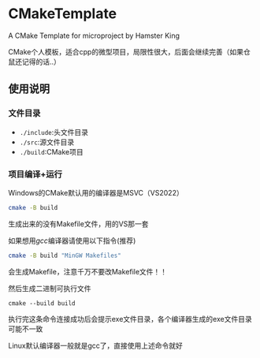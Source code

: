 # CMakeTemplate
A CMake Template for microproject by Hamster King

CMake个人模板，适合cpp的微型项目，局限性很大，后面会继续完善（如果仓鼠还记得的话..）

## 使用说明

### 文件目录

- `./include`:头文件目录
- `./src`:源文件目录
- `./build`:CMake项目

### 项目编译+运行

Windows的CMake默认用的编译器是MSVC（VS2022）

```bash
cmake -B build
```

生成出来的没有Makefile文件，用的VS那一套

如果想用$gcc$编译器请使用以下指令(推荐)

```bash
cmake -B build "MinGW Makefiles"
```

会生成Makefile，注意千万不要改Makefile文件！！

然后生成二进制可执行文件

```
cmake --build build
```

执行完这条命令连接成功后会提示exe文件目录，各个编译器生成的exe文件目录可能不一致

Linux默认编译器一般就是gcc了，直接使用上述命令就好
